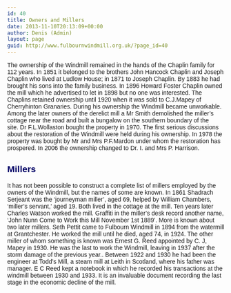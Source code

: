 ```yaml
---
id: 40
title: Owners and Millers
date: 2013-11-10T20:13:09+00:00
author: Denis (Admin)
layout: page
guid: http://www.fulbournwindmill.org.uk/?page_id=40
---
```

<span style="font-family: Arial, Helvetica, sans-serif;">The ownership of the Windmill remained in the hands of the Chaplin family for 112 years. In 1851 it belonged to the brothers John Hancock Chaplin and Joseph Chaplin who lived at Ludlow House; in 1871 to Joseph Chaplin. By 1883 he had brought his sons into the family business. In 1896 Howard Foster Chaplin owned the mill which he advertised to let in 1898 but no one was interested. The Chaplins retained ownership until 1920 when it was sold to C.J.Mapey of Cherryhinton Granaries. During his ownership the Windmill became unworkable. Among the later owners of the derelict mill a Mr Smith demolished the miller&#8217;s cottage near the road and built a bungalow on the southern boundary of the site. </span><span style="font-family: Arial, Helvetica, sans-serif;">Dr F.L.Wollaston bought the property in 1970. The first serious discussions about the restoration of the Windmill were held during his ownership. In 1978 the property was bought by Mr and Mrs P.F.Mardon under whom the restoration has prospered. In 2006 the ownership changed to Dr. I. and Mrs P. Harrison.</span>

## <span style="font-family: Arial, Helvetica, sans-serif;"><b><span style="color: #000066;">Millers</span></b> </span>

<span style="font-family: Arial, Helvetica, sans-serif;">It has not been possible to construct a complete list of millers employed by the owners of the Windmill, but the names of some are known. In 1861 Shadrach Serjeant was the &#8216;journeyman miller&#8217;, aged 69, helped by William Chambers, &#8216;miller&#8217;s servant,&#8217; aged 19. Both lived in the cottage at the mill. Ten years later Charles Watson worked the mill. Graffiti in the miller&#8217;s desk record another name, &#8216;John Nunn Come to Work this Mill November 1st 1889&#8217;. More is known about two later millers. Seth Pettit came to Fulbourn Windmill in 1894 from the watermill at Grantchester. He worked the mill until he died, aged 74, in 1924. The other miller of whom something is known was Ernest G. Reed appointed by C. J, Mapey in 1930. He was the last to work the Windmill, leaving in 1937 after the storm damage of the previous year.. Between 1922 and 1930 he had been the engineer at Todd&#8217;s Mill, a steam mill at Leith in Scotland, where his father was manager. E C Reed kept a notebook in which he recorded his transactions at the windmill between 1930 and 1933. It is an invaluable document recording the last stage in the economic decline of the mill.</span>